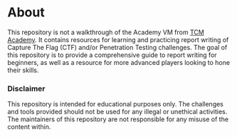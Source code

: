 # About
This repository is not a walkthrough of the Academy VM from [TCM Academy](https://academy.tcm-sec.com/).
It contains resources for learning and practicing report writing of Capture The Flag (CTF) and/or Penetration Testing challenges.
The goal of this repository is to provide a comprehensive guide to report writing for beginners, as well as a resource for more advanced players looking to hone their skills.



### Disclaimer
This repository is intended for educational purposes only. The challenges and tools provided should not be used for any illegal or unethical activities. The maintainers of this repository are not responsible for any misuse of the content within.
